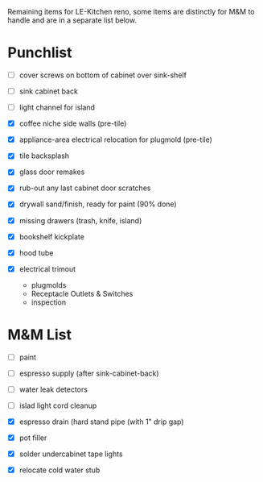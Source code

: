 Remaining items for LE-Kitchen reno, some items are distinctly for M&M to handle and are in a separate list below.

# Punchlist

- [ ] cover screws on bottom of cabinet over sink-shelf
- [ ] sink cabinet back
- [ ] light channel for island


- [x] coffee niche side walls (pre-tile)
- [x] appliance-area electrical relocation for plugmold (pre-tile)
- [x] tile backsplash
- [x] glass door remakes
- [x] rub-out any last cabinet door scratches
- [x] drywall sand/finish, ready for paint (90% done)
- [x] missing drawers (trash, knife, island)
- [x] bookshelf kickplate
- [x] hood tube
- [x] electrical trimout
  - plugmolds
  - Receptacle Outlets & Switches
  - inspection 

# M&M List

- [ ] paint
- [ ] espresso supply (after sink-cabinet-back)
- [ ] water leak detectors
- [ ] islad light cord cleanup


- [x] espresso drain (hard stand pipe (with 1" drip gap)
- [x] pot filler
- [x] solder undercabinet tape lights
- [x] relocate cold water stub
